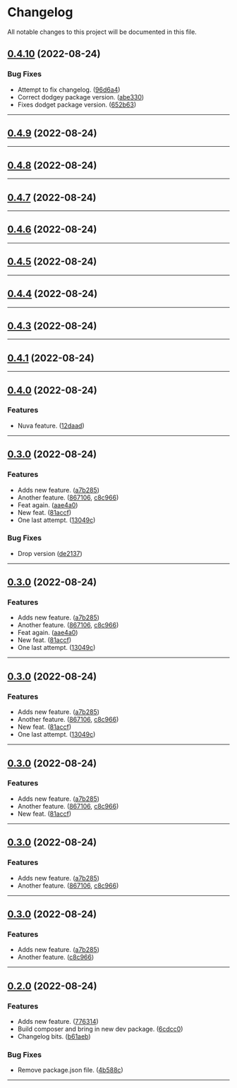 <!--- BEGIN HEADER -->
# Changelog

All notable changes to this project will be documented in this file.
<!--- END HEADER -->

## [0.4.10](https://github.com/jaymeh/test-releasable/compare/v0.4.9...v0.4.10) (2022-08-24)

### Bug Fixes

* Attempt to fix changelog. ([96d6a4](https://github.com/jaymeh/test-releasable/commit/96d6a498027d5cb64dbf2dc9ca81e078927ad255))
* Correct dodgey package version. ([abe330](https://github.com/jaymeh/test-releasable/commit/abe330e7bfc2249b39a4d2b1309af8918cca6caf))
* Fixes dodget package version. ([652b63](https://github.com/jaymeh/test-releasable/commit/652b63326a5759e3a0d2807f02f309e7b31dfd2f))


---

## [0.4.9](https://github.com/jaymeh/test-releasable/compare/v0.4.8...v0.4.9) (2022-08-24)


---

## [0.4.8](https://github.com/jaymeh/test-releasable/compare/v0.4.7...v0.4.8) (2022-08-24)


---

## [0.4.7](https://github.com/jaymeh/test-releasable/compare/v0.4.6...v0.4.7) (2022-08-24)


---

## [0.4.6](https://github.com/jaymeh/test-releasable/compare/v0.4.5...v0.4.6) (2022-08-24)


---

## [0.4.5](https://github.com/jaymeh/test-releasable/compare/v0.4.4...v0.4.5) (2022-08-24)


---

## [0.4.4](https://github.com/jaymeh/test-releasable/compare/v0.4.3...v0.4.4) (2022-08-24)


---

## [0.4.3](https://github.com/jaymeh/test-releasable/compare/v0.4.2...v0.4.3) (2022-08-24)


---

## [0.4.1](https://github.com/jaymeh/test-releasable/compare/v0.4.0...v0.4.1) (2022-08-24)


---

## [0.4.0](https://github.com/jaymeh/test-releasable/compare/v0.3.0...v0.4.0) (2022-08-24)

### Features

* Nuva feature. ([12daad](https://github.com/jaymeh/test-releasable/commit/12daadb9dc03d51b020c5ee639ac6955f276847c))


---

## [0.3.0](https://github.com/jaymeh/test-releasable/compare/v0.2.0...v0.3.0) (2022-08-24)

### Features

* Adds new feature. ([a7b285](https://github.com/jaymeh/test-releasable/commit/a7b28584888dcf16064e5a16580e410f6526c49d))
* Another feature. ([867106](https://github.com/jaymeh/test-releasable/commit/867106a88711a428b094c323a36d0b5ecc8baa17), [c8c966](https://github.com/jaymeh/test-releasable/commit/c8c96641b10c07dd548bb0803ccf42b6be3a44d0))
* Feat again. ([aae4a0](https://github.com/jaymeh/test-releasable/commit/aae4a011919aeef7c59d7d7972802f1b05a66c48))
* New feat. ([81accf](https://github.com/jaymeh/test-releasable/commit/81accf29043c6976de8f85386fd8fce148a05654))
* One last attempt. ([13049c](https://github.com/jaymeh/test-releasable/commit/13049c3ee83e5dc0a98c8b9ad07f514c8ad5294f))

### Bug Fixes

* Drop version ([de2137](https://github.com/jaymeh/test-releasable/commit/de21372d3d52656bc5f96a6f54346b97bd3b4d35))


---

## [0.3.0](https://github.com/jaymeh/test-releasable/compare/v0.2.0...0.3.0) (2022-08-24)

### Features

* Adds new feature. ([a7b285](https://github.com/jaymeh/test-releasable/commit/a7b28584888dcf16064e5a16580e410f6526c49d))
* Another feature. ([867106](https://github.com/jaymeh/test-releasable/commit/867106a88711a428b094c323a36d0b5ecc8baa17), [c8c966](https://github.com/jaymeh/test-releasable/commit/c8c96641b10c07dd548bb0803ccf42b6be3a44d0))
* Feat again. ([aae4a0](https://github.com/jaymeh/test-releasable/commit/aae4a011919aeef7c59d7d7972802f1b05a66c48))
* New feat. ([81accf](https://github.com/jaymeh/test-releasable/commit/81accf29043c6976de8f85386fd8fce148a05654))
* One last attempt. ([13049c](https://github.com/jaymeh/test-releasable/commit/13049c3ee83e5dc0a98c8b9ad07f514c8ad5294f))


---

## [0.3.0](https://github.com/jaymeh/test-releasable/compare/v0.2.0...0.3.0) (2022-08-24)

### Features

* Adds new feature. ([a7b285](https://github.com/jaymeh/test-releasable/commit/a7b28584888dcf16064e5a16580e410f6526c49d))
* Another feature. ([867106](https://github.com/jaymeh/test-releasable/commit/867106a88711a428b094c323a36d0b5ecc8baa17), [c8c966](https://github.com/jaymeh/test-releasable/commit/c8c96641b10c07dd548bb0803ccf42b6be3a44d0))
* New feat. ([81accf](https://github.com/jaymeh/test-releasable/commit/81accf29043c6976de8f85386fd8fce148a05654))
* One last attempt. ([13049c](https://github.com/jaymeh/test-releasable/commit/13049c3ee83e5dc0a98c8b9ad07f514c8ad5294f))


---

## [0.3.0](https://github.com/jaymeh/test-releasable/compare/v0.2.0...0.3.0) (2022-08-24)

### Features

* Adds new feature. ([a7b285](https://github.com/jaymeh/test-releasable/commit/a7b28584888dcf16064e5a16580e410f6526c49d))
* Another feature. ([867106](https://github.com/jaymeh/test-releasable/commit/867106a88711a428b094c323a36d0b5ecc8baa17), [c8c966](https://github.com/jaymeh/test-releasable/commit/c8c96641b10c07dd548bb0803ccf42b6be3a44d0))
* New feat. ([81accf](https://github.com/jaymeh/test-releasable/commit/81accf29043c6976de8f85386fd8fce148a05654))


---

## [0.3.0](https://github.com/jaymeh/test-releasable/compare/v0.2.0...0.3.0) (2022-08-24)

### Features

* Adds new feature. ([a7b285](https://github.com/jaymeh/test-releasable/commit/a7b28584888dcf16064e5a16580e410f6526c49d))
* Another feature. ([867106](https://github.com/jaymeh/test-releasable/commit/867106a88711a428b094c323a36d0b5ecc8baa17), [c8c966](https://github.com/jaymeh/test-releasable/commit/c8c96641b10c07dd548bb0803ccf42b6be3a44d0))


---

## [0.3.0](https://github.com/jaymeh/test-releasable/compare/v0.2.0...0.3.0) (2022-08-24)

### Features

* Adds new feature. ([a7b285](https://github.com/jaymeh/test-releasable/commit/a7b28584888dcf16064e5a16580e410f6526c49d))
* Another feature. ([c8c966](https://github.com/jaymeh/test-releasable/commit/c8c96641b10c07dd548bb0803ccf42b6be3a44d0))


---

## [0.2.0](https://github.com/jaymeh/test-releasable/compare/v0.1.0...v0.2.0) (2022-08-24)

### Features

* Adds new feature. ([776314](https://github.com/jaymeh/test-releasable/commit/7763143d20b33bfa0d3190095a9df78ac9f026f1))
* Build composer and bring in new dev package. ([6cdcc0](https://github.com/jaymeh/test-releasable/commit/6cdcc0a176d248e754e596e896747be669e74a91))
* Changelog bits. ([b61aeb](https://github.com/jaymeh/test-releasable/commit/b61aeb72602e3cbad3ec35b0997cb1bf7bd2c112))

### Bug Fixes

* Remove package.json file. ([4b588c](https://github.com/jaymeh/test-releasable/commit/4b588cbbbf7410d39bfb615f7a7c78e1468b5f22))


---

